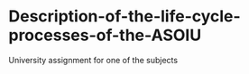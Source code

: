 # Description-of-the-life-cycle-processes-of-the-ASOIU
University assignment for one of the subjects
